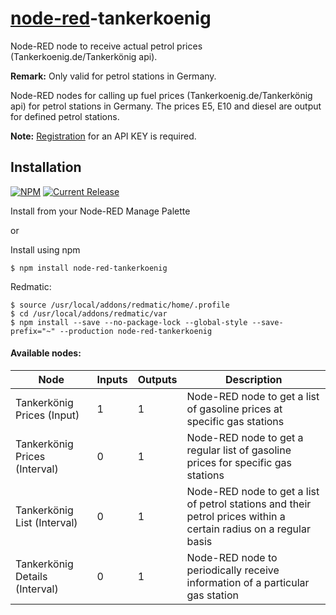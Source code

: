 # [node-red](http://nodered.org)-tankerkoenig
Node-RED node to receive actual petrol prices (Tankerkoenig.de/Tankerkönig api).

**Remark:** Only valid for petrol stations in Germany.

Node-RED nodes for calling up fuel prices (Tankerkoenig.de/Tankerkönig api) for petrol stations in Germany.
The prices E5, E10 and diesel are output for defined petrol stations.

**Note:** [Registration](https://creativecommons.tankerkoenig.de/api-key) for an API KEY is required.

## Installation
[![NPM](https://nodei.co/npm/node-red-tankerkoenig.png)](https://npmjs.org/package/node-red-tankerkoenig)
[![Current Release](https://img.shields.io/github/v/release/PfisterDaniel/node-red-tankerkoenig.svg?colorB=4cc61e)](https://github.com/PfisterDaniel/node-red-tankerkoenig/releases/latest)

Install from your Node-RED Manage Palette

or

Install using npm

    $ npm install node-red-tankerkoenig

Redmatic:

    $ source /usr/local/addons/redmatic/home/.profile
    $ cd /usr/local/addons/redmatic/var
    $ npm install --save --no-package-lock --global-style --save-prefix="~" --production node-red-tankerkoenig



#### Available nodes:
| Node | Inputs | Outputs | Description |
| ------ | ------ | ------ | ------ |
| Tankerkönig Prices (Input)     | 1 | 1 | Node-RED node to get a list of gasoline prices at specific gas stations |
| Tankerkönig Prices (Interval)  | 0 | 1 | Node-RED node to get a regular list of gasoline prices for specific gas stations |
| Tankerkönig List (Interval)    | 0 | 1 | Node-RED node to get a list of petrol stations and their petrol prices within a certain radius on a regular basis |
| Tankerkönig Details (Interval) | 0 | 1 | Node-RED node to periodically receive information of a particular gas station |